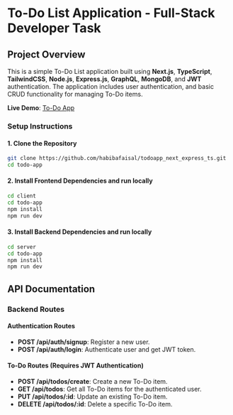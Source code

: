 # To-Do List Application - Full-Stack Developer Task

## Project Overview
This is a simple To-Do List application built using **Next.js**, **TypeScript**, **TailwindCSS**, **Node.js**, **Express.js**, **GraphQL**, **MongoDB**, and **JWT** authentication. The application includes user authentication, and basic CRUD functionality for managing To-Do items.

**Live Demo**: [To-Do App](https://todoapp-next-express-ts-2gvu.vercel.app/dashboard)

### Setup Instructions

#### 1. Clone the Repository

```bash
git clone https://github.com/habibafaisal/todoapp_next_express_ts.git
cd todo-app
```
#### 2. Install Frontend Dependencies and run locally

```bash
cd client
cd todo-app
npm install
npm run dev
```

#### 3. Install Backend Dependencies and run locally

```bash
cd server
cd todo-app
npm install
npm run dev
```

## API Documentation

### Backend Routes

#### Authentication Routes
- **POST /api/auth/signup**: Register a new user.
- **POST /api/auth/login**: Authenticate user and get JWT token.

#### To-Do Routes (Requires JWT Authentication)
- **POST /api/todos/create**: Create a new To-Do item.
- **GET /api/todos**: Get all To-Do items for the authenticated user.
- **PUT /api/todos/:id**: Update an existing To-Do item.
- **DELETE /api/todos/:id**: Delete a specific To-Do item.



